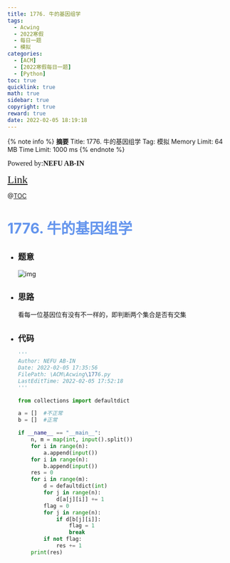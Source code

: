```yaml
---
title: 1776. 牛的基因组学
tags:
  - Acwing
  - 2022寒假
  - 每日一题
  - 模拟
categories:
  - [ACM]
  - [2022寒假每日一题]
  - [Python]
toc: true
quicklink: true
math: true
sidebar: true
copyright: true
reward: true
date: 2022-02-05 18:19:18
---
```



{% note info %}
**摘要**
Title: 1776. 牛的基因组学
Tag: 模拟
Memory Limit: 64 MB
Time Limit: 1000 ms
{% endnote %}
<!-- more -->

<font size=3 face=楷体>Powered by:**NEFU AB-IN**</font>

<font color=#FFA500 size=5 face=楷体>[Link](https://www.acwing.com/problem/content/1778/)</font>

@[TOC](文章目录)

# <font color=#6495ED size=6>1776. 牛的基因组学</font>

* ## <font size=4 face=粗体>题意</font>

  ![img](https://oss.ab-in.cn/Pictures/1776.png)

* ## <font size=4 face=粗体>思路</font>

  看每一位基因位有没有不一样的，即判断两个集合是否有交集

* ## <font size=4 face=粗体>代码</font>

  ```python
  '''
  Author: NEFU AB-IN
  Date: 2022-02-05 17:35:56
  FilePath: \ACM\Acwing\1776.py
  LastEditTime: 2022-02-05 17:52:18
  '''

  from collections import defaultdict

  a = []  #不正常
  b = []  #正常

  if __name__ == "__main__":
      n, m = map(int, input().split())
      for i in range(n):
          a.append(input())
      for i in range(n):
          b.append(input())
      res = 0
      for i in range(m):
          d = defaultdict(int)
          for j in range(n):
              d[a[j][i]] += 1
          flag = 0
          for j in range(n):
              if d[b[j][i]]:
                  flag = 1
                  break
          if not flag:
              res += 1
      print(res)
  ```